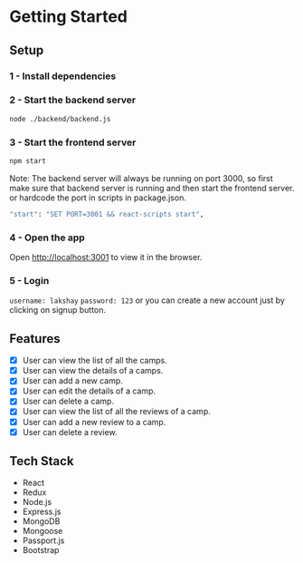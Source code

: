 # Getting Started

## Setup

### 1 - Install dependencies

### 2 - Start the backend server

```bash
node ./backend/backend.js
```

### 3 - Start the frontend server

```bash
npm start
```

Note: The backend server will always be running on port 3000, so first make sure that backend server is running and then
start the frontend server. or hardcode the port in scripts in package.json.

```bash
"start": "SET PORT=3001 && react-scripts start",
```

### 4 - Open the app

Open [http://localhost:3001](http://localhost:3001) to view it in the browser.

### 5 - Login

`username: lakshay` `password: 123` or you can create a new account just by clicking on signup button.

## Features

- [x] User can view the list of all the camps.
- [x] User can view the details of a camps.
- [x] User can add a new camp.
- [x] User can edit the details of a camp.
- [x] User can delete a camp.
- [x] User can view the list of all the reviews of a camp.
- [x] User can add a new review to a camp.
- [x] User can delete a review.

## Tech Stack

- React
- Redux
- Node.js
- Express.js
- MongoDB
- Mongoose
- Passport.js
- Bootstrap
